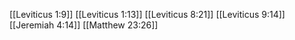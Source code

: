 [[Leviticus 1:9]]
[[Leviticus 1:13]]
[[Leviticus 8:21]]
[[Leviticus 9:14]]
[[Jeremiah 4:14]]
[[Matthew 23:26]]
